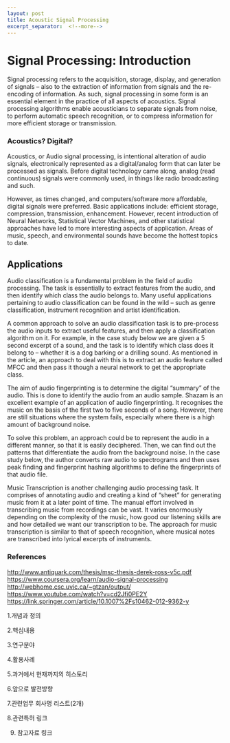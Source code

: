 ```yaml
---
layout: post
title: Acoustic Signal Processing
excerpt_separator:  <!--more-->
---
```



# Signal Processing: Introduction

Signal processing refers to the acquisition, storage, display, and generation of signals – also to the extraction of information from signals and the re-encoding of information. As such, signal processing in some form is an essential element in the practice of all aspects of acoustics. Signal processing algorithms enable acousticians to separate signals from noise, to perform automatic speech recognition, or to compress information for more efficient storage or transmission. 

### Acoustics? Digital?

Acoustics, or Audio signal processing, is intentional alteration of audio signals, electronically represented as a digital/analog form that can later be processed as signals. Before digital technology came along, analog (read continuous) signals were commonly used, in things like radio broadcasting and such. 

However, as times changed, and computers/software more affordable, digital signals were preferred. Basic applications include: efficient storage, compression, transmission, enhancement. However, recent introduction of Neural Networks, Statistical Vector Machines, and other statistical approaches have led to more interesting aspects of application. Areas of music, speech, and environmental sounds have become the hottest topics to date. 

## Applications

Audio classification is a fundamental problem in the field of audio processing. The task is essentially to extract features from the audio, and then identify which class the audio belongs to. Many useful applications pertaining to audio classification can be found in the wild – such as genre classification, instrument recognition and artist identification.

A common approach to solve an audio classification task is to pre-process the audio inputs to extract useful features, and then apply a classification algorithm on it. For example, in the case study below we are given a 5 second excerpt of a sound, and the task is to identify which class does it belong to – whether it is a dog barking or a drilling sound. As mentioned in the article, an approach to deal with this is to extract an audio feature called MFCC and then pass it though a neural network to get the appropriate class.


The aim of audio fingerprinting is to determine the digital “summary” of the audio. This is done to identify the audio from an audio sample. Shazam is an excellent example of an application of audio fingerprinting. It recognises the music on the basis of the first two to five seconds of a song. However, there are still situations where the system fails, especially where there is a high amount of background noise.

To solve this problem, an approach could be to represent the audio in a different manner, so that it is easily deciphered. Then, we can find out the patterns that differentiate the audio from the background noise. In the case study below, the author converts raw audio to spectrograms and then uses peak finding and fingerprint hashing algorithms to define the fingerprints of that audio file.



Music Transcription is another challenging audio processing task. It comprises of annotating audio and creating a kind of “sheet” for generating music from it at a later point of time. The manual effort involved in transcribing music from recordings can be vast. It varies enormously depending on the complexity of the music, how good our listening skills are and how detailed we want our transcription to be.
The approach for music transcription is similar to that of speech recognition, where musical notes are transcribed into lyrical excerpts of instruments.

### References
http://www.antiquark.com/thesis/msc-thesis-derek-ross-v5c.pdf
https://www.coursera.org/learn/audio-signal-processing
http://webhome.csc.uvic.ca/~gtzan/output/
https://www.youtube.com/watch?v=cd2Jfi0PE2Y
https://link.springer.com/article/10.1007%2Fs10462-012-9362-y

1.개념과 정의

2.핵심내용

3.연구분야

4.활용사례

5.과거에서 현재까지의 히스토리

6.앞으로 발전방향

7.관련업무 회사명 리스트(2개)

8.관련특허 링크

9. 참고자료 링크